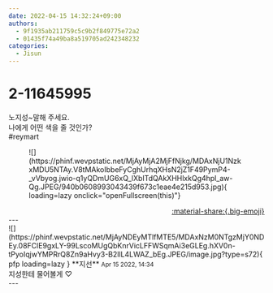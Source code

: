 ```yaml
---
date: 2022-04-15 14:32:24+09:00
authors:
  - 9f1935ab211759c5c9b2f849775e72a2
  - 01435f74a49ba8a519705ad242348232
categories:
  - Jisun
---
```


# 2-11645995

<div class="post-container" markdown="1">
<div class="content-container md-sidebar__scrollwrap" markdown="1">

노지성~말해 주세요.<br>나에게 어떤 색을 줄 것인가?<br>\#reymart
<figure markdown="1">
![](https://phinf.wevpstatic.net/MjAyMjA2MjFfNjkg/MDAxNjU1NzkxMDU5NTAy.V8tMAkoIbbeFyCghUrhqXHsN2jZ1F49PymP4-_vVbyog.jwio-q1yQDmUG6xQ_lXbITdQAkXHHlxkQg4hpl_aw-Qg.JPEG/940b0608993043439f673c1eae4e215d953.jpg){ loading=lazy onclick="openFullscreen(this)"}
</figure>


</div>
</div>

<div style="text-align: right;" markdown="1">
<a href="https://weverse.io/fromis9/fanpost/2-11645995" style="text-align: right;">:material-share:{.big-emoji}</a>
</div>
---

<div class="comments-container md-sidebar__scrollwrap" markdown="1">
<div class="comment" markdown="1">
<div class='id-container' markdown="1">
![](https://phinf.wevpstatic.net/MjAyNDEyMTlfMTE5/MDAxNzM0NTgzMjY0NDEy.08FClE9gxLY-99LscoMUgQbKnrVicLFFWSqmAi3eGLEg.hXV0n-tPyoIqjwYMPRrQ8Zn9aHvy3-B2llL4LWAZ_bEg.JPEG/image.jpg?type=s72){ pfp loading=lazy }
**<span class="artist">지선</span>** <small>Apr 15 2022, 14:34</small><br>
</div>
<div class='comment-body' markdown="1">
지성한테 물어볼게 ♡ 
</div>
</div>
</div>
---
